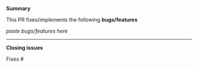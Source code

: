 **Summary**

This PR fixes/implements the following **bugs/features**

_paste bugs/features here_

---

**Closing issues**
<!-- Put `closes #XXXX` in your comment to auto-close the issue that your PR fixes (if such). -->

Fixes #